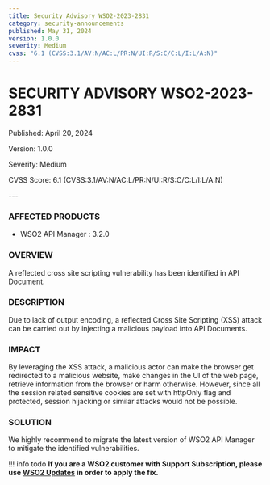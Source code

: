```yaml
---
title: Security Advisory WSO2-2023-2831
category: security-announcements
published: May 31, 2024
version: 1.0.0
severity: Medium
cvss: "6.1 (CVSS:3.1/AV:N/AC:L/PR:N/UI:R/S:C/C:L/I:L/A:N)"
---
```


# SECURITY ADVISORY WSO2-2023-2831

<p class="doc-info">Published: April 20, 2024</p>
<p class="doc-info">Version: 1.0.0</p>
<p class="doc-info">Severity: Medium</p>
<p class="doc-info">CVSS Score: 6.1 (CVSS:3.1/AV:N/AC:L/PR:N/UI:R/S:C/C:L/I:L/A:N)</p>
---

### AFFECTED PRODUCTS
* WSO2 API Manager : 3.2.0


### OVERVIEW
A reflected cross site scripting vulnerability has been identified in API Document.


### DESCRIPTION
Due to lack of output encoding, a reflected Cross Site Scripting (XSS) attack can be carried out by injecting a malicious payload into API Documents.


### IMPACT
By leveraging the XSS attack, a malicious actor can make the browser get redirected to a
malicious website, make changes in the UI of the web page, retrieve information from the
browser or harm otherwise. However, since all the session related sensitive cookies are set
with httpOnly flag and protected, session hijacking or similar attacks would not be possible.


### SOLUTION
We highly recommend to migrate the latest version of WSO2 API Manager to mitigate the identified vulnerabilities.



!!! info todo
    **If you are a WSO2 customer with Support Subscription, please use [WSO2 Updates](https://wso2.com/updates/) in order to apply the fix.**

